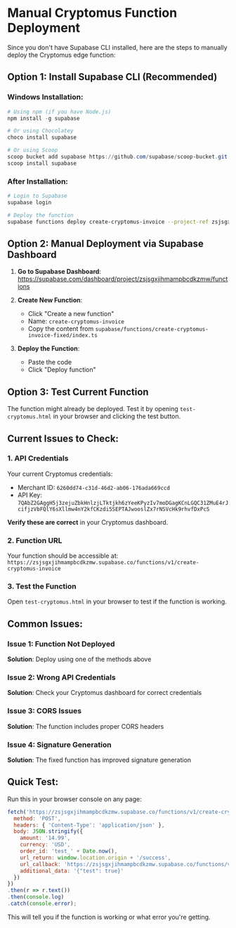 # Manual Cryptomus Function Deployment

Since you don't have Supabase CLI installed, here are the steps to manually deploy the Cryptomus edge function:

## Option 1: Install Supabase CLI (Recommended)

### Windows Installation:
```powershell
# Using npm (if you have Node.js)
npm install -g supabase

# Or using Chocolatey
choco install supabase

# Or using Scoop
scoop bucket add supabase https://github.com/supabase/scoop-bucket.git
scoop install supabase
```

### After Installation:
```bash
# Login to Supabase
supabase login

# Deploy the function
supabase functions deploy create-cryptomus-invoice --project-ref zsjsgxjihmampbcdkzmw
```

## Option 2: Manual Deployment via Supabase Dashboard

1. **Go to Supabase Dashboard**: https://supabase.com/dashboard/project/zsjsgxjihmampbcdkzmw/functions

2. **Create New Function**:
   - Click "Create a new function"
   - Name: `create-cryptomus-invoice`
   - Copy the content from `supabase/functions/create-cryptomus-invoice-fixed/index.ts`

3. **Deploy the Function**:
   - Paste the code
   - Click "Deploy function"

## Option 3: Test Current Function

The function might already be deployed. Test it by opening `test-cryptomus.html` in your browser and clicking the test button.

## Current Issues to Check:

### 1. **API Credentials**
Your current Cryptomus credentials:
- Merchant ID: `6260dd74-c31d-46d2-ab06-176ada669ccd`
- API Key: `7QAbZ2GAggH5j3zejuZbkHnlzjLTktjkh6zYeeKPyzIv7moDGagKCnLGQC31ZMuE4rJcifjzVbFQlY6sXllmw4nY2kfCKzdi5SEPTAJwooslZx7rNSVcHk9rhvfDxPcS`

**Verify these are correct** in your Cryptomus dashboard.

### 2. **Function URL**
Your function should be accessible at:
`https://zsjsgxjihmampbcdkzmw.supabase.co/functions/v1/create-cryptomus-invoice`

### 3. **Test the Function**
Open `test-cryptomus.html` in your browser to test if the function is working.

## Common Issues:

### Issue 1: Function Not Deployed
**Solution**: Deploy using one of the methods above

### Issue 2: Wrong API Credentials
**Solution**: Check your Cryptomus dashboard for correct credentials

### Issue 3: CORS Issues
**Solution**: The function includes proper CORS headers

### Issue 4: Signature Generation
**Solution**: The fixed function has improved signature generation

## Quick Test:

Run this in your browser console on any page:

```javascript
fetch('https://zsjsgxjihmampbcdkzmw.supabase.co/functions/v1/create-cryptomus-invoice', {
  method: 'POST',
  headers: { 'Content-Type': 'application/json' },
  body: JSON.stringify({
    amount: '14.99',
    currency: 'USD',
    order_id: 'test_' + Date.now(),
    url_return: window.location.origin + '/success',
    url_callback: 'https://zsjsgxjihmampbcdkzmw.supabase.co/functions/v1/payment-webhook',
    additional_data: '{"test": true}'
  })
})
.then(r => r.text())
.then(console.log)
.catch(console.error);
```

This will tell you if the function is working or what error you're getting.